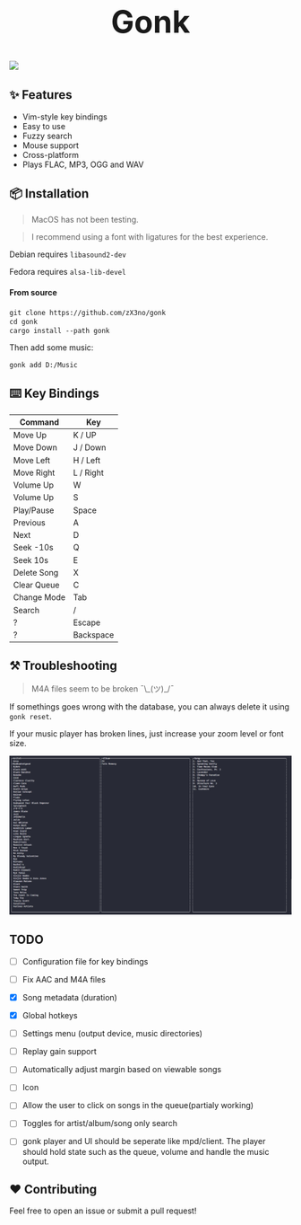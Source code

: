 <h1 align="center" style="font-size: 55px">Gonk</h1>

<div align="center" style="display:inline">
      <img src="media/gonk.gif">
</div>

## ✨ Features

- Vim-style key bindings
- Easy to use
- Fuzzy search
- Mouse support
- Cross-platform
- Plays FLAC, MP3, OGG and WAV

## 📦 Installation

> MacOS has not been testing.

> I recommend using a font with ligatures for the best experience.

Debian requires `libasound2-dev`

Fedora requires `alsa-lib-devel`

#### From source

```
git clone https://github.com/zX3no/gonk
cd gonk
cargo install --path gonk
```

Then add some music:
```
gonk add D:/Music
```

## ⌨️ Key Bindings

| Command     | Key       |
|-------------|-----------|
| Move Up     | K / UP    |
| Move Down   | J / Down  |
| Move Left   | H / Left  |
| Move Right  | L / Right |
| Volume Up   | W         |
| Volume Up   | S         |
| Play/Pause  | Space     |
| Previous    | A         |
| Next        | D         |
| Seek -10s   | Q         |
| Seek 10s    | E         |
| Delete Song | X         |
| Clear Queue | C         |
| Change Mode | Tab       |
| Search      | /         |
| ?           | Escape    |
| ?           | Backspace |

## ⚒️ Troubleshooting

> M4A files seem to be broken ¯\\\_(ツ)_/¯

If somethings goes wrong with the database, you can always delete it using `gonk reset`.

If your music player has broken lines, just increase your zoom level or font size.

![](media/broken.png)

## TODO

- [ ] Configuration file for key bindings

- [ ] Fix AAC and M4A files 

- [x] Song metadata (duration)

- [x] Global hotkeys

- [ ] Settings menu (output device, music directories)

- [ ] Replay gain support

- [ ] Automatically adjust margin based on viewable songs

- [ ] Icon

- [ ] Allow the user to click on songs in the queue(partialy working)

- [ ] Toggles for artist/album/song only search

- [ ] gonk player and UI should be seperate like mpd/client. The player should hold state such as the queue, volume and handle the music output.

## ❤️ Contributing

Feel free to open an issue or submit a pull request!